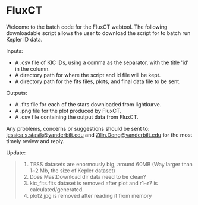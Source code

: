 # FluxCT

Welcome to the batch code for the FluxCT webtool. The following downloadable script allows the user to download the script for to batch run Kepler ID data. 

Inputs: 
<ul>
<li> A .csv file of KIC IDs, using a comma as the separator, with the title 'id' in the column. </li>
<li> A directory path for where the script and id file will be kept. </li>
<li> A directory path for the fits files, plots, and final data file to be sent. </li>
</ul>
  
Outputs: 
<ul>
<li> A .fits file for each of the stars downloaded from lightkurve. </li>
<li> A .png file for the plot produced by FluxCT. </li>
<li> A .csv file containing the output data from FluxCT. </li> 
</ul>

Any problems, concerns or suggestions should be sent to: jessica.s.stasik@vanderbilt.edu and Zilin.Dong@vanderbilt.edu for the most timely review and reply. 

Update: 
>1. TESS datasets are enormously big, around 60MB (Way larger than 1~2 Mb, the size of Kepler dataset)
>2. Does MastDownload dir data need to be clean?
>3. kic_fits.fits dataset is removed after plot and r1~r7 is calculated/generated.
>4. plot2.jpg is removed after reading it from memory
